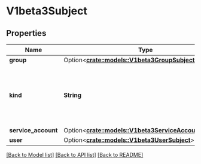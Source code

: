 # V1beta3Subject

## Properties

Name | Type | Description | Notes
------------ | ------------- | ------------- | -------------
**group** | Option<[**crate::models::V1beta3GroupSubject**](v1beta3.GroupSubject.md)> |  | [optional]
**kind** | **String** | `kind` indicates which one of the other fields is non-empty. Required | 
**service_account** | Option<[**crate::models::V1beta3ServiceAccountSubject**](v1beta3.ServiceAccountSubject.md)> |  | [optional]
**user** | Option<[**crate::models::V1beta3UserSubject**](v1beta3.UserSubject.md)> |  | [optional]

[[Back to Model list]](../README.md#documentation-for-models) [[Back to API list]](../README.md#documentation-for-api-endpoints) [[Back to README]](../README.md)


